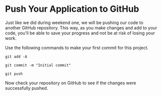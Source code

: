 # Push Your Application to GitHub

Just like we did during weekend one, we will be pushing our code to another GitHub repository. This way, as you make changes and add to your code, you'll be able to save your progress and not be at risk of losing your work.

Use the following commands to make your first commit for this project.

```shell
git add -A
```

```shell
git commit -m "Initial commit"
```

```shell
git push
```

Now check your repository on GitHub to see if the changes were successfully pushed.
